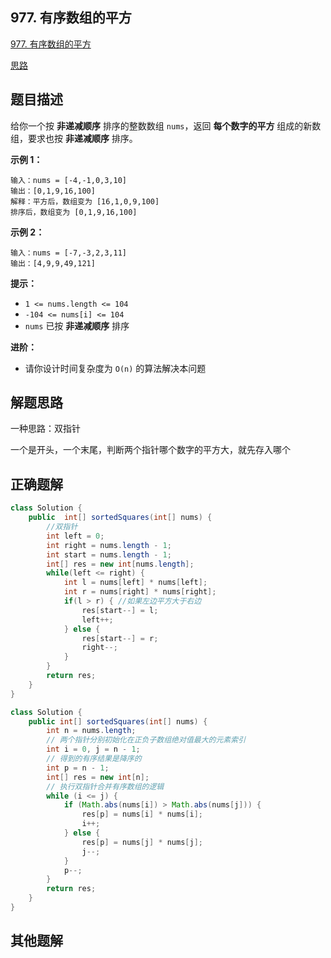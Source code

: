 

## 977. 有序数组的平方

[977. 有序数组的平方](https://leetcode.cn/problems/squares-of-a-sorted-array/)

[思路](https://leetcode.cn/problems/squares-of-a-sorted-array/description/#)



## 题目描述

给你一个按 **非递减顺序** 排序的整数数组 `nums`，返回 **每个数字的平方** 组成的新数组，要求也按 **非递减顺序** 排序。



 

**示例 1：**

```
输入：nums = [-4,-1,0,3,10]
输出：[0,1,9,16,100]
解释：平方后，数组变为 [16,1,0,9,100]
排序后，数组变为 [0,1,9,16,100]
```

**示例 2：**

```
输入：nums = [-7,-3,2,3,11]
输出：[4,9,9,49,121]
```

 

**提示：**

- `1 <= nums.length <= 104`
- `-104 <= nums[i] <= 104`
- `nums` 已按 **非递减顺序** 排序

 

**进阶：**

- 请你设计时间复杂度为 `O(n)` 的算法解决本问题



## 解题思路

一种思路：双指针

一个是开头，一个末尾，判断两个指针哪个数字的平方大，就先存入哪个





## 正确题解

```java
class Solution {
    public  int[] sortedSquares(int[] nums) {
        //双指针
        int left = 0;
        int right = nums.length - 1;
        int start = nums.length - 1;
        int[] res = new int[nums.length];
        while(left <= right) {
            int l = nums[left] * nums[left];
            int r = nums[right] * nums[right];
            if(l > r) { //如果左边平方大于右边
                res[start--] = l;
                left++;
            } else {
                res[start--] = r;
                right--;
            }
        }
        return res;
    }
}
```



```java
class Solution {
    public int[] sortedSquares(int[] nums) {
        int n = nums.length;
        // 两个指针分别初始化在正负子数组绝对值最大的元素索引
        int i = 0, j = n - 1;
        // 得到的有序结果是降序的
        int p = n - 1;
        int[] res = new int[n];
        // 执行双指针合并有序数组的逻辑
        while (i <= j) {
            if (Math.abs(nums[i]) > Math.abs(nums[j])) {
                res[p] = nums[i] * nums[i];
                i++;
            } else {
                res[p] = nums[j] * nums[j];
                j--;
            }
            p--;
        }
        return res;
    }
}
```





## 其他题解